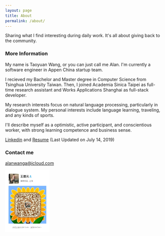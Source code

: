 ```yaml
---
layout: page
title: About
permalink: /about/
---
```


Sharing what I find interesting during daily work. It's all about giving back to the community.

### More Information

My name is Taoyuan Wang, or you can just call me Alan. I'm currently a software engineer in Appen China startup team.

I recieved my Bachelor and Master degree in Computer Science from Tsinghua University Taiwan. Then, I joined Academia Sinica Taipei as full-time research assistant and Works Applications Shanghai as full-stack developer.

My research interests focus on natural language processing, particularly in dialogue system. My personal interests include language learning, traveling, and any kinds of sports.

I'll describe myself as a optimistic, active participant, and conscientious worker, with strong learning competence and business sense.

<a href="https://www.linkedin.com/in/taoyuanwang/">Linkedin</a> and <a href="/TaoyuanWang_resume.pdf">Resume</a> (Last Updated on July 14, 2019)

### Contact me

[alanwanga@icloud.com](mailto:alanwanga@icloud.com)

<img src="/images/wechatqrcode.JPG" height="200" />
